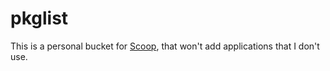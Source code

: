 # pkglist

This is a personal bucket for [Scoop](https://github.com/lukesampson/scoop), that won't add applications that I don't use.
